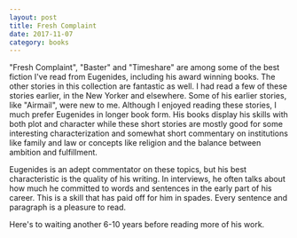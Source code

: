 ```yaml
---
layout: post
title: Fresh Complaint
date: 2017-11-07
category: books
---
```


"Fresh Complaint", "Baster" and "Timeshare" are among some of the best fiction I've read from Eugenides, including his award winning books. The other stories in this collection are fantastic as well. I had read a few of these stories earlier, in the New Yorker and elsewhere. Some of his earlier stories, like "Airmail", were new to me. Although I enjoyed reading these stories, I much prefer Eugenides in longer book form. His books display his skills with both plot and character while these short stories are mostly good for some interesting characterization and somewhat short commentary on institutions like family and law or concepts like religion and the balance between ambition and fulfillment. 

Eugenides is an adept commentator on these topics, but his best characteristic is the quality of his writing. In interviews, he often talks about how much he committed to words and sentences in the early part of his career. This is a skill that has paid off for him in spades. Every sentence and paragraph is a pleasure to read.

Here's to waiting another 6-10 years before reading more of his work.